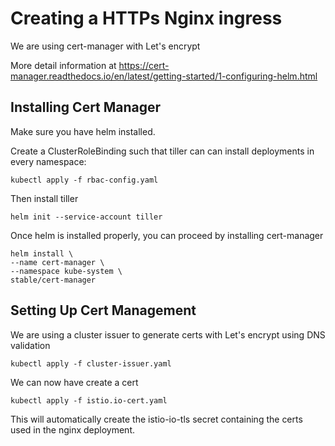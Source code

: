 # Creating a HTTPs Nginx ingress

We are using cert-manager with Let's encrypt

More detail information at https://cert-manager.readthedocs.io/en/latest/getting-started/1-configuring-helm.html


## Installing Cert Manager

Make sure you have helm installed.

Create a ClusterRoleBinding such that tiller can can install deployments in
every namespace:

    kubectl apply -f rbac-config.yaml

Then install tiller

    helm init --service-account tiller

Once helm is installed properly, you can proceed by installing cert-manager

    helm install \
    --name cert-manager \
    --namespace kube-system \
    stable/cert-manager

## Setting Up Cert Management

We are using a cluster issuer to generate certs with Let's encrypt using DNS
validation

    kubectl apply -f cluster-issuer.yaml

We can now have create a cert

    kubectl apply -f istio.io-cert.yaml

This will automatically create the istio-io-tls secret containing the certs used
in the nginx deployment.

